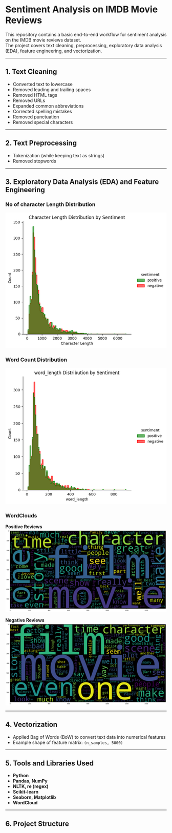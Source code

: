 # Sentiment Analysis on IMDB Movie Reviews

This repository contains a basic end-to-end workflow for sentiment analysis on the IMDB movie reviews dataset.  
The project covers text cleaning, preprocessing, exploratory data analysis (EDA), feature engineering, and vectorization.

---

## 1. Text Cleaning
- Converted text to lowercase  
- Removed leading and trailing spaces  
- Removed HTML tags  
- Removed URLs  
- Expanded common abbreviations  
- Corrected spelling mistakes  
- Removed punctuation  
- Removed special characters  

---

## 2. Text Preprocessing
- Tokenization (while keeping text as strings)  
- Removed stopwords  

---

## 3. Exploratory Data Analysis (EDA) and Feature Engineering

###  No of character Length Distribution
![Review Length Distribution](images/char_length.png)

### Word Count Distribution
![Word Count Distribution](images/word_length.png)



### WordClouds
**Positive Reviews**
![Positive WordCloud](images/wordcloud_positive.png)

**Negative Reviews**
![Negative WordCloud](images/wordcloud_negative.png)

---

## 4. Vectorization
- Applied Bag of Words (BoW) to convert text data into numerical features  
- Example shape of feature matrix: `(n_samples, 5000)`  

---

## 5. Tools and Libraries Used
- **Python**  
- **Pandas, NumPy**  
- **NLTK, re (regex)**  
- **Scikit-learn**  
- **Seaborn, Matplotlib**  
- **WordCloud**  

---

## 6. Project Structure

